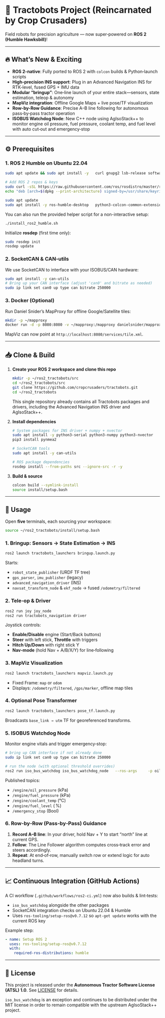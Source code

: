 # 🚜 Tractobots Project (Reincarnated by Crop Crusaders)

Field robots for precision agriculture — now super‑powered on **ROS 2 (Humble Hawksbill)**!

---

## 🔥 What’s New & Exciting

- **ROS 2-native**: Fully ported to ROS 2 with `colcon` builds & Python‑launch scripts  
- **High‑precision INS support**: Plug in an Advanced Navigation INS for RTK‑level, fused GPS + IMU data  
- **Modular “bringup”**: One‑line launch of your entire stack—sensors, state estimation, teleop & autonomy  
- **MapViz integration**: Offline Google Maps + live pose/TF visualization  
- **Row-by-Row Guidance**: Precise A–B line following for autonomous pass‑by‑pass tractor operation  
- **ISOBUS Watchdog Node**: New C++ node using AgIsoStack++ to monitor engine oil pressure, fuel pressure, coolant temp, and fuel level with auto cut‑out and emergency‑stop  

---

## ⚙️ Prerequisites

### 1. ROS 2 Humble on Ubuntu 22.04

```bash
sudo apt update && sudo apt install -y   curl gnupg2 lsb-release software-properties-common

# Add ROS 2 repos & keys
sudo curl -sSL https://raw.githubusercontent.com/ros/rosdistro/master/ros.key   -o /usr/share/keyrings/ros-archive-keyring.gpg
echo "deb [arch=$(dpkg --print-architecture) signed-by=/usr/share/keyrings/ros-archive-keyring.gpg]   http://packages.ros.org/ros2/ubuntu $(lsb_release -cs) main"   | sudo tee /etc/apt/sources.list.d/ros2.list

sudo apt update
sudo apt install -y ros-humble-desktop   python3-colcon-common-extensions python3-rosdep2 python3-pip
```

You can also run the provided helper script for a non-interactive setup:

```bash
./install_ros2_humble.sh
```

Initialize **rosdep** (first time only):

```bash
sudo rosdep init
rosdep update
```

### 2. SocketCAN & CAN‑utils

We use SocketCAN to interface with your ISOBUS/CAN hardware:

```bash
sudo apt install -y can-utils
# Bring up your CAN interface (adjust 'can0' and bitrate as needed)
sudo ip link set can0 up type can bitrate 250000
```

### 3. Docker (Optional)

Run Daniel Snider’s MapProxy for offline Google/Satellite tiles:

```bash
mkdir -p ~/mapproxy
docker run -d -p 8080:8080 -v ~/mapproxy:/mapproxy danielsnider/mapproxy
```

MapViz can now point at `http://localhost:8080/services/tile.xml`.

---

## 📥 Clone & Build

1. **Create your ROS 2 workspace and clone this repo**

    ```bash
    mkdir -p ~/ros2_tractobots/src
    cd ~/ros2_tractobots/src
    git clone https://github.com/cropcrusaders/tractobots.git
    cd ~/ros2_tractobots
    ```

    This single repository already contains all Tractobots packages and
    drivers, including the Advanced Navigation INS driver and AgIsoStack++.

2. **Install dependencies**

    ```bash
    # System packages for INS driver + numpy + nvector
    sudo apt install -y python3-serial python3-numpy python3-nvector
    pip3 install pynmea2

    # SocketCAN tools
    sudo apt install -y can-utils

    # ROS package dependencies
    rosdep install --from-paths src --ignore-src -r -y
    ```

3. **Build & source**

    ```bash
    colcon build --symlink-install
    source install/setup.bash
    ```

---

## 🚀 Usage

Open **five** terminals, each sourcing your workspace:

```bash
source ~/ros2_tractobots/install/setup.bash
```

### 1. Bringup: Sensors → State Estimation → INS

```bash
ros2 launch tractobots_launchers bringup.launch.py
```

Starts:

- `robot_state_publisher` (URDF TF tree)  
- `gps_parser`, `imu_publisher` (legacy)  
- `advanced_navigation_driver` (INS)  
- `navsat_transform_node` & `ekf_node` → fused `/odometry/filtered`

### 2. Tele‑op & Driver

```bash
ros2 run joy joy_node
ros2 run tractobots_navigation driver
```

Joystick controls:

- **Enable/Disable** engine (Start/Back buttons)  
- **Steer** with left stick, **Throttle** with triggers  
- **Hitch Up/Down** with right stick Y  
- **Nav‑mode** (hold Nav + A/B/X/Y) for line‑following

### 3. MapViz Visualization

```bash
ros2 launch tractobots_launchers mapviz.launch.py
```

- Fixed Frame: `map` or `odom`  
- Displays: `/odometry/filtered`, `/gps/marker`, offline map tiles

### 4. Optional Pose Transformer

```bash
ros2 launch tractobots_launchers pose_tf.launch.py
```

Broadcasts `base_link → utm` TF for georeferenced transforms.

### 5. ISOBUS Watchdog Node

Monitor engine vitals and trigger emergency‑stop:

```bash
# bring up CAN interface if not already done
sudo ip link set can0 up type can bitrate 250000

# run the node (with optional threshold overrides)
ros2 run iso_bus_watchdog iso_bus_watchdog_node   --ros-args     -p oil_pressure_min:=150.0     -p oil_pressure_max:=700.0     -p coolant_temp_min:=0.0     -p coolant_temp_max:=90.0     -p fuel_level_min:=10.0     -p fuel_level_max:=90.0
```

Published topics:

- `/engine/oil_pressure` (kPa)  
- `/engine/fuel_pressure` (kPa)  
- `/engine/coolant_temp` (°C)  
- `/engine/fuel_level` ( %)  
- `/emergency_stop` (Bool)

### 6. Row‑by‑Row (Pass‑by‑Pass) Guidance

1. **Record A–B line**: In your driver, hold Nav + Y to start “north” line at current GPS.  
2. **Follow**: The Line Follower algorithm computes cross‑track error and steers accordingly.  
3. **Repeat**: At end‑of‑row, manually switch row or extend logic for auto headland turns.

---

## 📈 Continuous Integration (GitHub Actions)

A CI workflow (`.github/workflows/ros2-ci.yml`) now also builds & lint‑tests:

- `iso_bus_watchdog` alongside the other packages
- SocketCAN integration checks on Ubuntu 22.04 & Humble
- Uses `ros-tooling/setup-ros@v0.7.12` so `apt-get update` works with the current ROS key

Example step:

```yaml
- name: Setup ROS 2
  uses: ros-tooling/setup-ros@v0.7.12
  with:
    required-ros-distributions: humble
```

---

## 📝 License

This project is released under the **Autonomous Tractor Software License (ATSL) 1.0**. See [LICENSE](LICENSE) for details.

`iso_bus_watchdog` is an exception and continues to be distributed under the MIT
license in order to remain compatible with the upstream AgIsoStack++ project.
